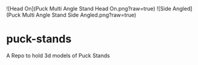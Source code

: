 ![Head On](Puck Multi Angle Stand Head On.png?raw=true)
![Side Angled](Puck Multi Angle Stand Side Angled.png?raw=true)


# puck-stands
A Repo to hold 3d models of Puck Stands
